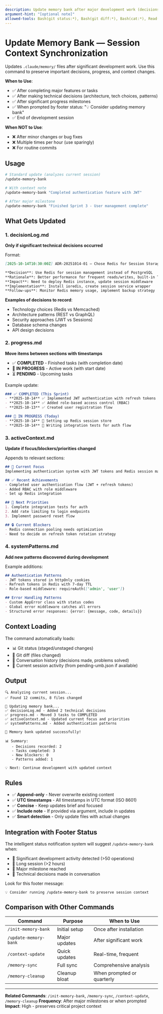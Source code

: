 ```yaml
---
description: Update memory bank after major development work (decisions, progress, context changes)
argument-hint: "[optional note]"
allowed-tools: Bash(git status:*), Bash(git diff:*), Bash(cat:*), Read(*), Edit(*)
---
```


# Update Memory Bank — Session Context Synchronization

Updates `.claude/memory/` files after significant development work. Use this command to preserve important decisions, progress, and context changes.

**When to Use**:
- ✅ After completing major features or tasks
- ✅ After making technical decisions (architecture, tech choices, patterns)
- ✅ After significant progress milestones
- ✅ When prompted by footer status: "💡 Consider updating memory bank"
- ✅ End of development session

**When NOT to Use**:
- ❌ After minor changes or bug fixes
- ❌ Multiple times per hour (use sparingly)
- ❌ For routine commits

## Usage

```bash
# Standard update (analyzes current session)
/update-memory-bank

# With context note
/update-memory-bank "Completed authentication feature with JWT"

# After major milestone
/update-memory-bank "Finished Sprint 3 - User management complete"
```

## What Gets Updated

### 1. decisionLog.md
**Only if significant technical decisions occurred**

Format:
```markdown
[2025-10-14T10:30:00Z] ADR-20251014-01 — Chose Redis for Session Storage

**Decision**: Use Redis for session management instead of PostgreSQL
**Rationale**: Better performance for frequent reads/writes, built-in TTL
**Impact**: Need to deploy Redis instance, update session middleware
**Implementation**: Install ioredis, create session service wrapper
**Follow-ups**: Monitor Redis memory usage, implement backup strategy
```

**Examples of decisions to record**:
- Technology choices (Redis vs Memcached)
- Architecture patterns (REST vs GraphQL)
- Security approaches (JWT vs Sessions)
- Database schema changes
- API design decisions

### 2. progress.md
**Move items between sections with timestamps**

- ✅ **COMPLETED** - Finished tasks (with completion date)
- 🔄 **IN PROGRESS** - Active work (with start date)
- ⏳ **PENDING** - Upcoming tasks

Example update:
```markdown
### ✅ COMPLETED (This Sprint)
- **2025-10-14** ✅ Implemented JWT authentication with refresh tokens
- **2025-10-14** ✅ Added role-based access control (RBAC)
- **2025-10-13** ✅ Created user registration flow

### 🔄 IN PROGRESS (Today)
- **2025-10-14** 🔄 Setting up Redis session store
- **2025-10-14** 🔄 Writing integration tests for auth flow
```

### 3. activeContext.md
**Update if focus/blockers/priorities changed**

Appends to relevant sections:
```markdown
## 🎯 Current Focus
Implementing authentication system with JWT tokens and Redis session management

## ✅ Recent Achievements
- Completed user authentication flow (JWT + refresh tokens)
- Added RBAC with role middleware
- Set up Redis integration

## 🚀 Next Priorities
1. Complete integration tests for auth
2. Add rate limiting to login endpoints
3. Implement password reset flow

## 🔒 Current Blockers
- Redis connection pooling needs optimization
- Need to decide on refresh token rotation strategy
```

### 4. systemPatterns.md
**Add new patterns discovered during development**

Example additions:
```markdown
## Authentication Patterns
- JWT tokens stored in httpOnly cookies
- Refresh tokens in Redis with 7-day TTL
- Role-based middleware: requireAuth(['admin', 'user'])

## Error Handling Patterns
- Custom AppError class with status codes
- Global error middleware catches all errors
- Structured error responses: {error: {message, code, details}}
```

## Context Loading

The command automatically loads:
- 📊 Git status (staged/unstaged changes)
- 📝 Git diff (files changed)
- 💬 Conversation history (decisions made, problems solved)
- 🔄 Current session activity (from pending-umb.json if available)

## Output

```
🔍 Analyzing current session...
✅ Found 12 commits, 8 files changed

📝 Updating memory bank...
✅ decisionLog.md - Added 2 technical decisions
✅ progress.md - Moved 3 tasks to COMPLETED
✅ activeContext.md - Updated current focus and priorities
✅ systemPatterns.md - Added authentication patterns

💾 Memory bank updated successfully!

📊 Summary:
   - Decisions recorded: 2
   - Tasks completed: 3
   - New blockers: 0
   - Patterns added: 1

💡 Next: Continue development with updated context
```

## Rules

- ✅ **Append-only** - Never overwrite existing content
- ✅ **UTC timestamps** - All timestamps in UTC format (ISO 8601)
- ✅ **Concise** - Keep updates brief and focused
- ✅ **Include note** - If provided via argument, include in updates
- ✅ **Smart detection** - Only update files with actual changes

## Integration with Footer Status

The intelligent status notification system will suggest `/update-memory-bank` when:
- 🎯 Significant development activity detected (>50 operations)
- 📅 Long session (>2 hours)
- 🚀 Major milestone reached
- 💭 Technical decisions made in conversation

Look for this footer message:
```
💡 Consider running /update-memory-bank to preserve session context
```

## Comparison with Other Commands

| Command | Purpose | When to Use |
|---------|---------|-------------|
| `/init-memory-bank` | Initial setup | Once after installation |
| `/update-memory-bank` | Major updates | After significant work |
| `/context-update` | Quick updates | Real-time, frequent |
| `/memory-sync` | Full sync | Comprehensive analysis |
| `/memory-cleanup` | Cleanup bloat | When prompted or quarterly |

---

**Related Commands**: `/init-memory-bank`, `/memory-sync`, `/context-update`, `/memory-cleanup`
**Frequency**: After major milestones or when prompted
**Impact**: High - preserves critical project context
